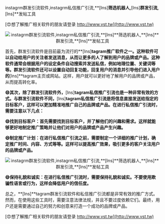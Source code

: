 instagrm群发引流软件,instagrm私信推广引流,**[Ins]**筛选机器人,**[Ins]**群发引流,**[Ins]**发帖工具

[😍想了解推广相关软件的朋友请登录 http://www.vst.tw](http://www.vst.tw)

 <center><img src="https://vst.tw/MP4/tuiguang/png/2.png" alt="instagrm群发引流软件,instagrm私信推广引流,**[Ins]**筛选机器人,**[Ins]**群发引流,**[Ins]**发帖工具"></center>

首先，群发引流软件是目前最为流行的**[Ins]**tagram推广软件之一。这种软件可以自动给用户的关注者发送消息，从而让更多的人了解到用户的品牌或产品。这种软件通常会根据用户的设定条件自动搜索并发送私信，例如地理位置、关键词等等。群发引流软件还可以设置自动回复功能，回复用户的消息并引导他们进入用户的**[Ins]**tagram主页或网站。这样，用户就可以更好地了解用户的品牌或产品，从而提高转化率。

**😄其次，除了群发引流软件外，**[Ins]**tagram私信推广引流也是一种非常有效的方式。与群发引流软件不同，**[Ins]**tagram私信推广引流是将信息直接发送给指定的目标客户，这样可以更加精准地推广自己的品牌或产品。在进行私信推广引流时，需要注意以下几点：**

**😄找到目标客户：首先需要找到目标客户，并了解他们的兴趣和需求。这样就能够更好地制定推广策略并让他们对用户的品牌或产品产生兴趣。**

**😄制定推广计划：在进行私信推广引流之前，需要制定一个详细的推广计划，确定推广时间、内容、方式等等。这样可以提高推广效果，吸引更多的客户关注用户的品牌或产品。**

 <center><img src="https://vst.tw/MP4/tuiguang/png/5.png" alt="instagrm群发引流软件,instagrm私信推广引流,**[Ins]**筛选机器人,**[Ins]**群发引流,**[Ins]**发帖工具"></center>

**😄保持礼貌和诚实：在进行私信推广引流时，需要保持礼貌和诚实。不要使用欺骗性语言或行为，这样会降低用户的信任度。**

总之，**[Ins]**tagram群发引流软件和私信推广引流都是非常有效的推广方式。然而，在使用这些工具时，需要注意法律法规，并且不要过度依赖它们。最终，用户还是需要通过自己的努力和创意来打造一个成功的品牌或产品。

[😍想了解推广相关软件的朋友请登录 http://www.vst.tw](http://www.vst.tw)



